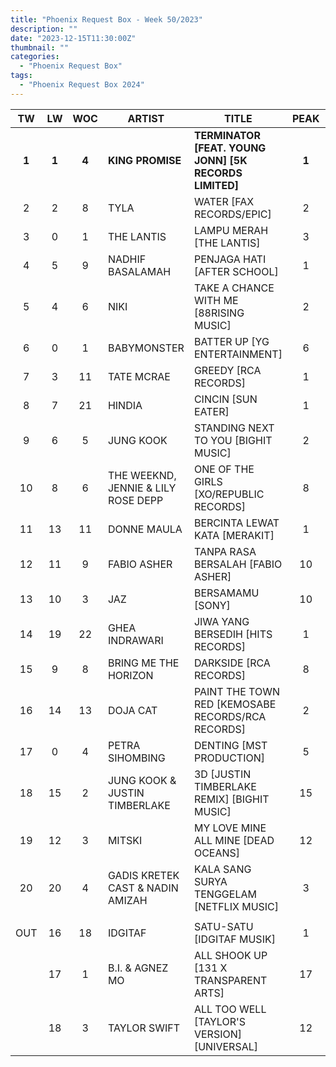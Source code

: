 ```yaml
---
title: "Phoenix Request Box - Week 50/2023"
description: ""
date: "2023-12-15T11:30:00Z"
thumbnail: ""
categories:
  - "Phoenix Request Box"
tags:
  - "Phoenix Request Box 2024"
---
```

<!--more-->
|TW|LW|WOC|ARTIST|TITLE|PEAK|PTW|
|:----:|:----:|:----:|----|----|:----:|:----:|
|**1**|**1**|**4**|**KING PROMISE**|**TERMINATOR [FEAT. YOUNG JONN] [5K RECORDS LIMITED]**|**1**|**5500**|
|2|2|8|TYLA|WATER [FAX RECORDS/EPIC]|2|4612|
|3|0|1|THE LANTIS|LAMPU MERAH [THE LANTIS]|3|1504|
|4|5|9|NADHIF BASALAMAH|PENJAGA HATI [AFTER SCHOOL]|1|1500|
|5|4|6|NIKI|TAKE A CHANCE WITH ME [88RISING MUSIC]|2|1389|
|6|0|1|BABYMONSTER|BATTER UP [YG ENTERTAINMENT]|6|940|
|7|3|11|TATE MCRAE|GREEDY [RCA RECORDS]|1|856|
|8|7|21|HINDIA|CINCIN [SUN EATER]|1|723|
|9|6|5|JUNG KOOK|STANDING NEXT TO YOU [BIGHIT MUSIC]|2|635|
|10|8|6|THE WEEKND, JENNIE & LILY ROSE DEPP|ONE OF THE GIRLS [XO/REPUBLIC RECORDS]|8|631|
|11|13|11|DONNE MAULA|BERCINTA LEWAT KATA [MERAKIT]|1|535|
|12|11|9|FABIO ASHER|TANPA RASA BERSALAH [FABIO ASHER]|10|461|
|13|10|3|JAZ|BERSAMAMU [SONY]|10|457|
|14|19|22|GHEA INDRAWARI|JIWA YANG BERSEDIH [HITS RECORDS]|1|452|
|15|9|8|BRING ME THE HORIZON|DARKSIDE [RCA RECORDS]|8|380|
|16|14|13|DOJA CAT|PAINT THE TOWN RED [KEMOSABE RECORDS/RCA RECORDS]|2|320|
|17|0|4|PETRA SIHOMBING|DENTING [MST PRODUCTION]|5|320|
|18|15|2|JUNG KOOK & JUSTIN TIMBERLAKE|3D [JUSTIN TIMBERLAKE REMIX] [BIGHIT MUSIC]|15|252|
|19|12|3|MITSKI|MY LOVE MINE ALL MINE [DEAD OCEANS]|12|236|
|20|20|4|GADIS KRETEK CAST & NADIN AMIZAH|KALA SANG SURYA TENGGELAM [NETFLIX MUSIC]|3|220|
| | | | | | | |
|OUT|16|18|IDGITAF|SATU-SATU [IDGITAF MUSIK]|1| |
| |17|1|B.I. & AGNEZ MO|ALL SHOOK UP [131 X TRANSPARENT ARTS]|17| |
| |18|3|TAYLOR SWIFT|ALL TOO WELL [TAYLOR'S VERSION] [UNIVERSAL]|12| |
